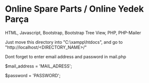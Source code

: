 # Online Spare Parts / Online Yedek Parça

HTML, Javascript, Bootstrap, Bootstrap Tree View, PHP, PHP-Mailer

Just move this directory into "C:\xampp\htdocs\", and go to "http://localhost/<DIRECTORY_NAME>/"

Dont forget to enter email address and password in mail.php

$mail_address = 'MAIL_ADRESS';

$password = 'PASSWORD';
